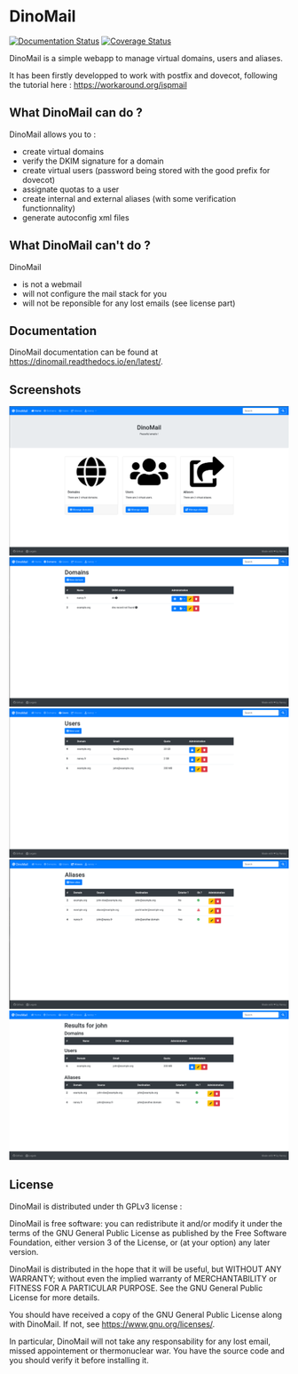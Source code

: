 # DinoMail

[![Documentation Status](https://readthedocs.org/projects/dinomail/badge/?version=latest)](https://dinomail.readthedocs.io/en/latest/?badge=latest)
[![Coverage Status](https://coveralls.io/repos/github/nanoy42/dinomail/badge.svg?branch=github-actions)](https://coveralls.io/github/nanoy42/dinomail?branch=github-actions)

DinoMail is a simple webapp to manage virtual domains, users and aliases.

It has been firstly developped to work with postfix and dovecot, following the tutorial here : https://workaround.org/ispmail

## What DinoMail can do ?

DinoMail allows you to :

 * create virtual domains
 * verify the DKIM signature for a domain
 * create virtual users (password being stored with the good prefix for dovecot)
 * assignate quotas to a user
 * create internal and external aliases (with some verification functionnality)
 * generate autoconfig xml files

## What DinoMail can't do ?

DinoMail

 * is not a webmail
 * will not configure the mail stack for you
 * will not be reponsible for any lost emails (see license part)

## Documentation

DinoMail documentation can be found at https://dinomail.readthedocs.io/en/latest/.

## Screenshots

![home](https://github.com/nanoy42/DinoMail/raw/master/res/screenshots/home.png "Home page")
![domains](https://github.com/nanoy42/DinoMail/raw/master/res/screenshots/domains.png "Domains page")
![users](https://github.com/nanoy42/DinoMail/raw/master/res/screenshots/users.png "Users page")
![aliases](https://github.com/nanoy42/DinoMail/raw/master/res/screenshots/aliases.png "Aliases page")
![search](https://github.com/nanoy42/DinoMail/raw/master/res/screenshots/search.png "Search page")

## License

DinoMail is distributed under th GPLv3 license :

DinoMail is free software: you can redistribute it and/or modify
it under the terms of the GNU General Public License as published by
the Free Software Foundation, either version 3 of the License, or
(at your option) any later version.

DinoMail is distributed in the hope that it will be useful,
but WITHOUT ANY WARRANTY; without even the implied warranty of
MERCHANTABILITY or FITNESS FOR A PARTICULAR PURPOSE.  See the
GNU General Public License for more details.

You should have received a copy of the GNU General Public License
along with DinoMail.  If not, see <https://www.gnu.org/licenses/>.

In particular, DinoMail will not take any responsability for any lost email, missed appointement or thermonuclear war. You have the source code and you should verify it before installing it.
